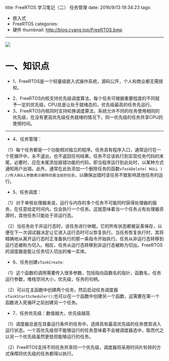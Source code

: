 title: FreeRTOS 学习笔记（二） 任务管理
date: 2016/9/13 19:34:23
tags:
- 嵌入式
- FreeRTOS
categories:
- 硬件
thumbnail: http://blog.cyang.top/FreeRTOS.bmp
---


![](http://blog.cyang.top/FreeRTOS.bmp)

# 一、知识点
- 1、FreeRTOS是一个轻量级嵌入式操作系统，源码公开，个人和商业都无需授权。

<!-- more -->

- 2、FreeRTOS内核支持优先级调度算法，每个任务可根据重要程度的不同赋予一定的优先级，CPU总是让处于就绪态的，优先级最高的任务先运行。
- 3、FreeRTOS内核同时支持轮换调度算法，系统允许不同的任务使用相同的优先级，在没有更高优先级任务就绪的情况下，同一优先级的任务共享CPU的使用时间。
---
- 4、任务管理：

（1）每个任务都是一个功能相对独立的程序。任务具有程序入口，通常运行在一个死循环中，永不退出，也不返回任何结果。任务不应该执行到实现任务代码的末尾，必要时，应在末尾添加报错功能的代码，即当程序运行到此处时，以某种方式通知用户出错。此外，通常在此处添加一个删除任务的函数`vTaskDelete( NULL ) //传入NULL参数表示删除的是当前的任务`，以确保出错时该任务不致影响其他任务的运行。

- 5、任务调度：

 （1）对于单核处理器来说，运行与内存的多个任务不可能同时获得处理器的服务，在任意给定时间内，仅会执行一个任务。这就意味着当一个任务占有处理器资源时，其他任务只能处于非运行态。

 （2）当任务处于非运行态时，该任务进行休眠，它的所有状态都被妥善保存，以便在下一次调试器决定让它进入运行态时可以恢复执行。当任务恢复执行时，其将精确地从离开运行态时正准备执行的那一条指令开始执行。任务从非运行态转移到运行态被称为切入。相反，任务从运行态转移到非运行态被称为切出。FreeRTOS的调度器是能让任务切入切出的唯一实体。


 - 6、任务创建`xTaskCreate`:

（1）这个函数的调用需要传入很多参数，包括指向函数名的指针，函数名，任务运行参数，堆栈空间大小，优先级，任务的句柄。

（2）可以在主函数中创建两个任务，然后启动任务调度器`vTaskStartScheduler()`;也可以在一个函数中创建另一个函数，这需要在第一个函数进入死循环之前创建另一个任务。

- 7、任务优先级：数值越大，优先级越高

（1）调度器总是在具备运行条件的任务中，选择具有最高优先级的任务使其进入运行状态。一个高优先级但不能够运行的任务意味着不会被调度器选中，取而代之以另一个优先级虽然更低但能够运行的任务。

（2）FreeRTOS支持不同任务共享同一个优先级，调度器将采用时间片轮转的方式保障同优先级的任务都得以执行。
